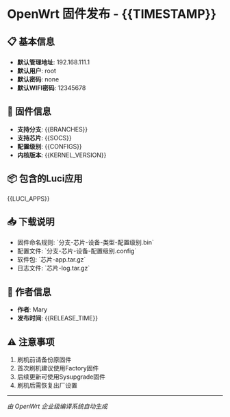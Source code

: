 # OpenWrt 固件发布 - {{TIMESTAMP}}

## 📋 基本信息
- **默认管理地址**: 192.168.111.1
- **默认用户**: root
- **默认密码**: none
- **默认WIFI密码**: 12345678

## 🔧 固件信息
- **支持分支**: {{BRANCHES}}
- **支持芯片**: {{SOCS}}
- **配置级别**: {{CONFIGS}}
- **内核版本**: {{KERNEL_VERSION}}

## 📦 包含的Luci应用
{{LUCI_APPS}}

## 📥 下载说明
- 固件命名规则: \`分支-芯片-设备-类型-配置级别.bin\`
- 配置文件: \`分支-芯片-设备-配置级别.config\`
- 软件包: \`芯片-app.tar.gz\`
- 日志文件: \`芯片-log.tar.gz\`

## 👤 作者信息
- **作者**: Mary
- **发布时间**: {{RELEASE_TIME}}

## ⚠️ 注意事项
1. 刷机前请备份原固件
2. 首次刷机建议使用Factory固件
3. 后续更新可使用Sysupgrade固件
4. 刷机后需恢复出厂设置

---
*由 OpenWrt 企业级编译系统自动生成*
